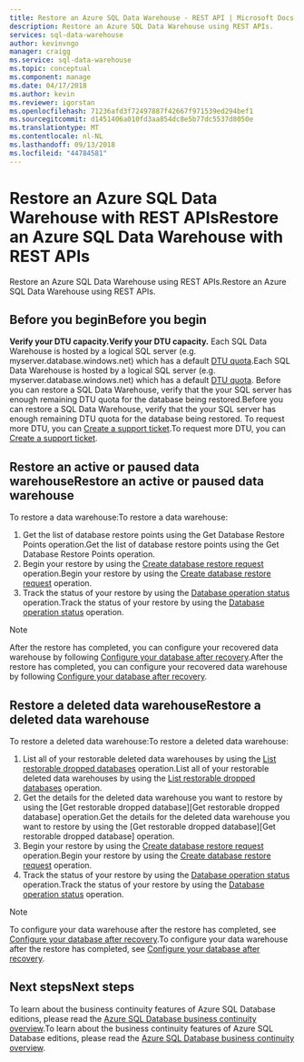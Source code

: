 ```yaml
---
title: Restore an Azure SQL Data Warehouse - REST API | Microsoft Docs
description: Restore an Azure SQL Data Warehouse using REST APIs.
services: sql-data-warehouse
author: kevinvngo
manager: craigg
ms.service: sql-data-warehouse
ms.topic: conceptual
ms.component: manage
ms.date: 04/17/2018
ms.author: kevin
ms.reviewer: igorstan
ms.openlocfilehash: 71236afd3f72497887f42667f971539ed294bef1
ms.sourcegitcommit: d1451406a010fd3aa854dc8e5b77dc5537d8050e
ms.translationtype: MT
ms.contentlocale: nl-NL
ms.lasthandoff: 09/13/2018
ms.locfileid: "44784581"
---
```

# <a name="restore-an-azure-sql-data-warehouse-with-rest-apis"></a><span data-ttu-id="69615-103">Restore an Azure SQL Data Warehouse with REST APIs</span><span class="sxs-lookup"><span data-stu-id="69615-103">Restore an Azure SQL Data Warehouse with REST APIs</span></span>
<span data-ttu-id="69615-104">Restore an Azure SQL Data Warehouse using REST APIs.</span><span class="sxs-lookup"><span data-stu-id="69615-104">Restore an Azure SQL Data Warehouse using REST APIs.</span></span>

## <a name="before-you-begin"></a><span data-ttu-id="69615-105">Before you begin</span><span class="sxs-lookup"><span data-stu-id="69615-105">Before you begin</span></span>
<span data-ttu-id="69615-106">**Verify your DTU capacity.**</span><span class="sxs-lookup"><span data-stu-id="69615-106">**Verify your DTU capacity.**</span></span> <span data-ttu-id="69615-107">Each SQL Data Warehouse is hosted by a logical SQL server (e.g. myserver.database.windows.net) which has a default [DTU quota](../sql-database/sql-database-what-is-a-dtu.md).</span><span class="sxs-lookup"><span data-stu-id="69615-107">Each SQL Data Warehouse is hosted by a logical SQL server (e.g. myserver.database.windows.net) which has a default [DTU quota](../sql-database/sql-database-what-is-a-dtu.md).</span></span>  <span data-ttu-id="69615-108">Before you can restore a SQL Data Warehouse, verify that the your SQL server has enough remaining DTU quota for the database being restored.</span><span class="sxs-lookup"><span data-stu-id="69615-108">Before you can restore a SQL Data Warehouse, verify that the your SQL server has enough remaining DTU quota for the database being restored.</span></span> <span data-ttu-id="69615-109">To request more DTU, you can [Create a support ticket](sql-data-warehouse-get-started-create-support-ticket.md).</span><span class="sxs-lookup"><span data-stu-id="69615-109">To request more DTU, you can [Create a support ticket](sql-data-warehouse-get-started-create-support-ticket.md).</span></span>

## <a name="restore-an-active-or-paused-data-warehouse"></a><span data-ttu-id="69615-110">Restore an active or paused data warehouse</span><span class="sxs-lookup"><span data-stu-id="69615-110">Restore an active or paused data warehouse</span></span>
<span data-ttu-id="69615-111">To restore a data warehouse:</span><span class="sxs-lookup"><span data-stu-id="69615-111">To restore a data warehouse:</span></span>

1. <span data-ttu-id="69615-112">Get the list of database restore points using the Get Database Restore Points operation.</span><span class="sxs-lookup"><span data-stu-id="69615-112">Get the list of database restore points using the Get Database Restore Points operation.</span></span>
2. <span data-ttu-id="69615-113">Begin your restore by using the [Create database restore request](https://msdn.microsoft.com/library/azure/dn509571.aspx) operation.</span><span class="sxs-lookup"><span data-stu-id="69615-113">Begin your restore by using the [Create database restore request](https://msdn.microsoft.com/library/azure/dn509571.aspx) operation.</span></span>
3. <span data-ttu-id="69615-114">Track the status of your restore by using the [Database operation status](https://msdn.microsoft.com/library/azure/dn720371.aspx) operation.</span><span class="sxs-lookup"><span data-stu-id="69615-114">Track the status of your restore by using the [Database operation status](https://msdn.microsoft.com/library/azure/dn720371.aspx) operation.</span></span>

> [!NOTE]
> <span data-ttu-id="69615-115">After the restore has completed, you can configure your recovered data warehouse by following [Configure your database after recovery](../sql-database/sql-database-disaster-recovery.md#configure-your-database-after-recovery).</span><span class="sxs-lookup"><span data-stu-id="69615-115">After the restore has completed, you can configure your recovered data warehouse by following [Configure your database after recovery](../sql-database/sql-database-disaster-recovery.md#configure-your-database-after-recovery).</span></span>
> 
> 

## <a name="restore-a-deleted-data-warehouse"></a><span data-ttu-id="69615-116">Restore a deleted data warehouse</span><span class="sxs-lookup"><span data-stu-id="69615-116">Restore a deleted data warehouse</span></span>
<span data-ttu-id="69615-117">To restore a deleted data warehouse:</span><span class="sxs-lookup"><span data-stu-id="69615-117">To restore a deleted data warehouse:</span></span>

1. <span data-ttu-id="69615-118">List all of your restorable deleted data warehouses by using the [List restorable dropped databases](https://msdn.microsoft.com/library/azure/dn509562.aspx) operation.</span><span class="sxs-lookup"><span data-stu-id="69615-118">List all of your restorable deleted data warehouses by using the [List restorable dropped databases](https://msdn.microsoft.com/library/azure/dn509562.aspx) operation.</span></span>
2. <span data-ttu-id="69615-119">Get the details for the deleted data warehouse you want to restore by using the [Get restorable dropped database][Get restorable dropped database] operation.</span><span class="sxs-lookup"><span data-stu-id="69615-119">Get the details for the deleted data warehouse you want to restore by using the [Get restorable dropped database][Get restorable dropped database] operation.</span></span>
3. <span data-ttu-id="69615-120">Begin your restore by using the [Create database restore request](https://msdn.microsoft.com/library/azure/dn509571.aspx) operation.</span><span class="sxs-lookup"><span data-stu-id="69615-120">Begin your restore by using the [Create database restore request](https://msdn.microsoft.com/library/azure/dn509571.aspx) operation.</span></span>
4. <span data-ttu-id="69615-121">Track the status of your restore by using the [Database operation status](https://msdn.microsoft.com/library/azure/dn720371.aspx) operation.</span><span class="sxs-lookup"><span data-stu-id="69615-121">Track the status of your restore by using the [Database operation status](https://msdn.microsoft.com/library/azure/dn720371.aspx) operation.</span></span>

> [!NOTE]
> <span data-ttu-id="69615-122">To configure your data warehouse after the restore has completed, see [Configure your database after recovery](../sql-database/sql-database-disaster-recovery.md#configure-your-database-after-recovery).</span><span class="sxs-lookup"><span data-stu-id="69615-122">To configure your data warehouse after the restore has completed, see [Configure your database after recovery](../sql-database/sql-database-disaster-recovery.md#configure-your-database-after-recovery).</span></span>
> 
> 

## <a name="next-steps"></a><span data-ttu-id="69615-123">Next steps</span><span class="sxs-lookup"><span data-stu-id="69615-123">Next steps</span></span>
<span data-ttu-id="69615-124">To learn about the business continuity features of Azure SQL Database editions, please read the [Azure SQL Database business continuity overview](../sql-database/sql-database-business-continuity.md).</span><span class="sxs-lookup"><span data-stu-id="69615-124">To learn about the business continuity features of Azure SQL Database editions, please read the [Azure SQL Database business continuity overview](../sql-database/sql-database-business-continuity.md).</span></span>
